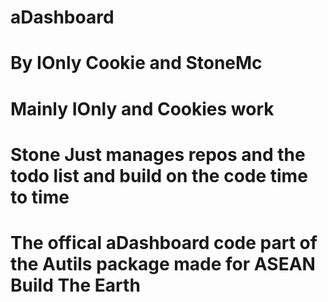# aDashboard
# By IOnly Cookie and StoneMc
# Mainly IOnly and Cookies work 
# Stone Just manages repos and the todo list and build on the code time to time

<h1>The offical aDashboard code part of the Autils package made for ASEAN Build The Earth</h1>
